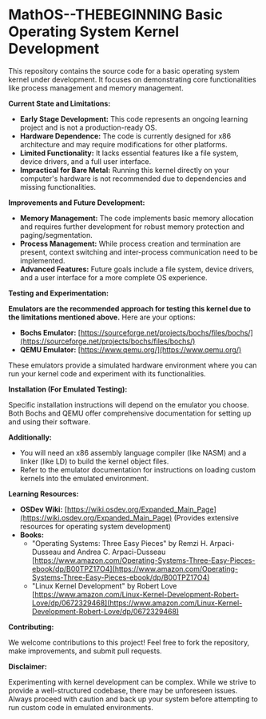 # MathOS--THEBEGINNING Basic Operating System Kernel Development

This repository contains the source code for a basic operating system kernel under development. It focuses on demonstrating core functionalities like process management and memory management.

**Current State and Limitations:**

* **Early Stage Development:** This code represents an ongoing learning project and is not a production-ready OS.
* **Hardware Dependence:** The code is currently designed for x86 architecture and may require modifications for other platforms.
* **Limited Functionality:** It lacks essential features like a file system, device drivers, and a full user interface.
* **Impractical for Bare Metal:** Running this kernel directly on your computer's hardware is not recommended due to dependencies and missing functionalities.

**Improvements and Future Development:**

* **Memory Management:** The code implements basic memory allocation and requires further development for robust memory protection and paging/segmentation.
* **Process Management:** While process creation and termination are present, context switching and inter-process communication need to be implemented.
* **Advanced Features:** Future goals include a file system, device drivers, and a user interface for a more complete OS experience.

**Testing and Experimentation:**

**Emulators are the recommended approach for testing this kernel due to the limitations mentioned above.** Here are your options:

* **Bochs Emulator:** [https://sourceforge.net/projects/bochs/files/bochs/](https://sourceforge.net/projects/bochs/files/bochs/)
* **QEMU Emulator:** [https://www.qemu.org/](https://www.qemu.org/)

These emulators provide a simulated hardware environment where you can run your kernel code and experiment with its functionalities.

**Installation (For Emulated Testing):**

Specific installation instructions will depend on the emulator you choose. Both Bochs and QEMU offer comprehensive documentation for setting up and using their software. 

**Additionally:**

* You will need an x86 assembly language compiler (like NASM) and a linker (like LD) to build the kernel object files.
* Refer to the emulator documentation for instructions on loading custom kernels into the emulated environment.

**Learning Resources:**

* **OSDev Wiki:**  [https://wiki.osdev.org/Expanded_Main_Page](https://wiki.osdev.org/Expanded_Main_Page) (Provides extensive resources for operating system development)
* **Books:**
    * "Operating Systems: Three Easy Pieces" by Remzi H. Arpaci-Dusseau and Andrea C. Arpaci-Dusseau [https://www.amazon.com/Operating-Systems-Three-Easy-Pieces-ebook/dp/B00TPZ17O4](https://www.amazon.com/Operating-Systems-Three-Easy-Pieces-ebook/dp/B00TPZ17O4)
    * "Linux Kernel Development" by Robert Love [https://www.amazon.com/Linux-Kernel-Development-Robert-Love/dp/0672329468](https://www.amazon.com/Linux-Kernel-Development-Robert-Love/dp/0672329468)

**Contributing:**

We welcome contributions to this project! Feel free to fork the repository, make improvements, and submit pull requests.

**Disclaimer:**

Experimenting with kernel development can be complex. While we strive to provide a well-structured codebase, there may be unforeseen issues.  Always proceed with caution and back up your system before attempting to run custom code in emulated environments.
